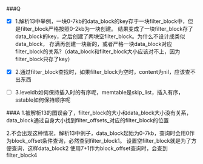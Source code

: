 ###Q
- [x] 1.解析13中举例，一块0-7kb的data_block的key存于一块filter_block中，但是filter_block严格按照0-2kb为一块创建。
结果变成了一块filter_block存了data_block的key，之后创建了两块空filter_block。为什么不设计成类似data_block，
存满再创建一块新的，或者严格一块data_block对应filter_block的关系?（data_block和filter_block大小应该对不上，因为filter_block只存了key）

- [x] 2.通过filter_block查找时，如果filter_block为空时，content为nil，应该查不出东西

- [ ] 3.leveldb如何保持插入时的有序呢，memtable是skip_list，插入有序，sstable如何保持顺序呢
    


###A
1.被解析13的图误会了，filter_block的大小和data_block大小没有关系，data_block通过自身大小找到filter_offsets_对应的filter_block的位置

2.不会出现这种情况，解析13中例子，data_block起始为0-7kb，查询时会用0作为block_offset条件查询，必然查到filter_block1。
  设置空filter_block就是为了方便查询，这样data_block2 使用7+1作为block_offset查询时，会查到filter_block4